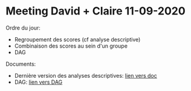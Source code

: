 # Meeting David + Claire 11-09-2020

Ordre du jour:

* Regroupement des scores (cf analyse descriptive)
* Combinaison des scores au sein d'un groupe
* DAG

Documents:

* Dernière version des analyses descriptives: [lien vers doc](docs/data_exploration_2020-11-09.html)
* DAG: [lien vers DAG](docs/dag_ariane.png)




